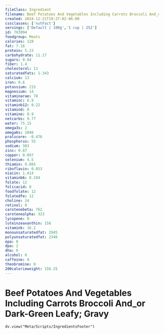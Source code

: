 ```yaml
---
fileClass: Ingredient
filename: Beef Potatoes And Vegetables Including Carrots Broccoli And_or Dark-Green Leafy; Gravy
created: 2024-12-21T19:27:02-06:00
cssclasses: ['nutFact']
servings: ['Default | 100g','1 cup | 252']
id: 783094
foodgroup: Meats
calories: 128
fat: 7.16
protein: 5.23
carbohydrate: 11.17
sugars: 0.94
fiber: 1.4
cholesterol: 13
saturatedfats: 1.343
calcium: 13
iron: 0.6
potassium: 215
magnesium: 14
vitaminarae: 78
vitaminc: 6.9
vitaminb12: 0.22
vitamind: 0
vitamine: 0.9
netcarbs: 9.77
water: 75.15
omega3s: 2
omega6s: 2046
pralscore: -0.476
phosphorus: 55
sodium: 303
zinc: 0.87
copper: 0.097
selenium: 4.5
thiamin: 0.065
riboflavin: 0.053
niacin: 1.414
vitaminb6: 0.194
folate: 12
folicacid: 0
foodfolate: 12
folatedfe: 12
choline: 24
retinol: 0
carotenebeta: 762
carotenealpha: 323
lycopene: 0
luteinzeaxanthin: 158
vitamink: 16.2
monounsaturatedfat: 2945
polyunsaturatedfat: 2346
epa: 0
dpa: 2
dha: 0
alcohol: 0
caffeine: 0
theobromine: 0
200calorieweight: 156.25
---
```


# Beef Potatoes And Vegetables Including Carrots Broccoli And_or Dark-Green Leafy; Gravy

```dataviewjs
dv.view("Meta/Scripts/IngredientsFooter")
```